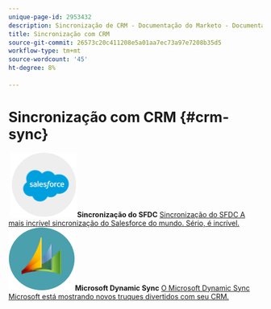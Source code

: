 ```yaml
---
unique-page-id: 2953432
description: Sincronização de CRM - Documentação do Marketo - Documentação do produto
title: Sincronização com CRM
source-git-commit: 26573c20c411208e5a01aa7ec73a97e7208b35d5
workflow-type: tm+mt
source-wordcount: '45'
ht-degree: 8%

---
```



# Sincronização com CRM {#crm-sync}

**&#x200B; ![Sincronização do SFDC](assets/sfdc.png)Sincronização do SFDC** [Sincronização do SFDC A mais incrível sincronização do Salesforce do mundo. Sério, é incrível.](https://docs.marketo.com/display/DOCS/Salesforce+Sync)     **&#x200B; ![Microsoft Dynamic Sync](assets/dynamics.png)Microsoft Dynamic Sync** [O Microsoft Dynamic Sync Microsoft está mostrando novos truques divertidos com seu CRM.](https://docs.marketo.com/display/DOCS/Microsoft+Dynamics+Sync)

